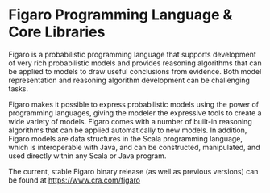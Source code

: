 Figaro Programming Language & Core Libraries
=
Figaro is a probabilistic programming language that supports development of very rich probabilistic models and  provides reasoning algorithms that can be applied to models to draw useful conclusions from evidence. Both model representation and reasoning algorithm development can be challenging tasks.  

Figaro makes it possible to express probabilistic models using the power of programming languages, giving the modeler the expressive tools to create a wide variety of models. Figaro comes with a number of built-in reasoning algorithms that can be applied automatically to new models. In addition, Figaro models are data structures in the Scala programming language, which is interoperable with Java, and can be constructed, manipulated, and used directly within any Scala or Java program.

The current, stable Figaro binary release (as well as previous versions) can be found at https://www.cra.com/figaro
